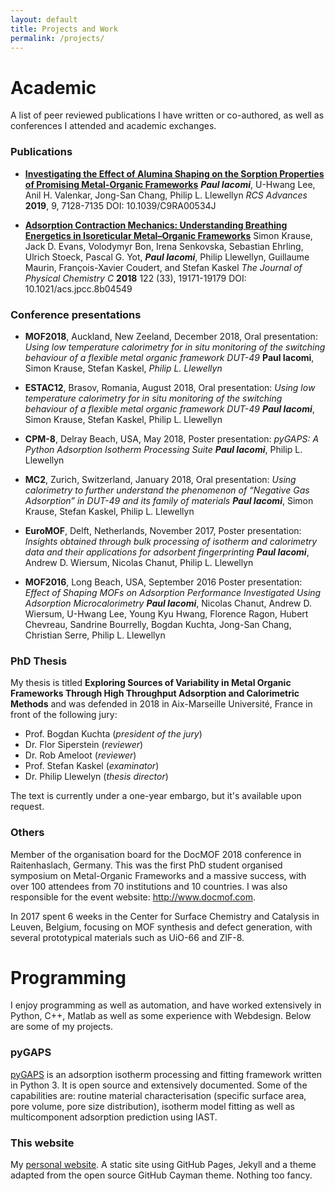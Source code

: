 ```yaml
---
layout: default
title: Projects and Work
permalink: /projects/
---
```


# Academic

A list of peer reviewed publications I have written or co-authored,
as well as conferences I attended and academic exchanges.

### Publications

* [**Investigating the Effect of Alumina Shaping on the Sorption Properties of Promising Metal-Organic Frameworks**](//dx.doi.org/10.1039/C9RA00534J)
___Paul Iacomi___, U-Hwang Lee, Anil H. Valenkar, Jong-San Chang, Philip L. Llewellyn
_RCS Advances_ **2019**, 9, 7128-7135 
DOI: 10.1039/C9RA00534J

* [**Adsorption Contraction Mechanics: Understanding Breathing Energetics in Isoreticular Metal–Organic Frameworks**](//dx.doi.org/10.1021/acs.jpcc.8b04549 )
Simon Krause, Jack D. Evans, Volodymyr Bon, Irena Senkovska, Sebastian 
Ehrling, Ulrich Stoeck, Pascal G. Yot, ___Paul Iacomi___, Philip Llewellyn, 
Guillaume Maurin, François-Xavier Coudert, and Stefan Kaskel
_The Journal of Physical Chemistry C_ **2018** 122 (33), 19171-19179
DOI: 10.1021/acs.jpcc.8b04549 

### Conference presentations

* **MOF2018**, Auckland, New Zeeland, December 2018, Oral presentation:
_Using low temperature calorimetry for in situ monitoring of the
switching behaviour of a flexible metal organic framework DUT-49_
**Paul Iacomi**, Simon Krause, Stefan Kaskel, _Philip L. Llewellyn_

* **ESTAC12**, Brasov, Romania, August 2018, Oral presentation:
_Using low temperature calorimetry for in situ monitoring of the
switching behaviour of a flexible metal organic framework DUT-49_
___Paul Iacomi___, Simon Krause, Stefan Kaskel, Philip L. Llewellyn

* **CPM-8**, Delray Beach, USA, May 2018, Poster presentation:
_pyGAPS: A Python Adsorption Isotherm Processing Suite_
___Paul Iacomi___, Philip L. Llewellyn

* **MC2**, Zurich, Switzerland, January 2018, Oral presentation:
_Using calorimetry to further understand the phenomenon of 
“Negative Gas Adsorption” in DUT-49 and its family of materials_
___Paul Iacomi___, Simon Krause, Stefan Kaskel, Philip L. Llewellyn

* **EuroMOF**, Delft, Netherlands, November 2017, Poster presentation:
_Insights obtained through bulk processing of
isotherm and calorimetry data and their
applications for adsorbent fingerprinting_
___Paul Iacomi___, Andrew D. Wiersum, Nicolas Chanut, Philip L. Llewellyn

* **MOF2016**, Long Beach, USA, September 2016 Poster presentation:
_Effect of Shaping MOFs on Adsorption
Performance Investigated Using Adsorption Microcalorimetry_
___Paul Iacomi___, Nicolas Chanut, Andrew D. Wiersum,
U-Hwang Lee, Young Kyu Hwang, Florence Ragon, Hubert Chevreau,
Sandrine Bourrelly, Bogdan Kuchta, Jong-San Chang, Christian Serre,
Philip L. Llewellyn

### PhD Thesis

My thesis is titled **Exploring Sources of Variability in Metal Organic 
Frameworks Through High Throughput Adsorption and Calorimetric Methods** 
and was defended in 2018 in Aix-Marseille Université, France in front of 
the following jury:

*   Prof. Bogdan Kuchta (_president of the jury_)
*   Dr. Flor Siperstein (_reviewer_)
*   Dr. Rob Ameloot (_reviewer_)
*   Prof. Stefan Kaskel (_examinator_)
*   Dr. Philip Llewelyn (_thesis director_)

The text is currently under a one-year embargo, but it's available 
upon request.

### Others

Member of the organisation board for the DocMOF 2018 conference in
Raitenhaslach, Germany. This was the first PhD student organised
symposium on Metal-Organic Frameworks and a massive success, with
over 100 attendees from 70 institutions and 10 countries. I was
also responsible for the event website: <http://www.docmof.com>.

In 2017 spent 6 weeks in the Center for Surface Chemistry 
and Catalysis in Leuven, Belgium, focusing on MOF synthesis and 
defect generation, with several prototypical materials such as
UiO-66 and ZIF-8.

# Programming

I enjoy programming as well as automation, and have worked extensively
in Python, C++, Matlab as well as some experience with Webdesign.
Below are some of my projects.

### pyGAPS

[pyGAPS](https://github.com/pauliacomi/pyGAPS) is an adsorption 
isotherm processing and fitting framework written in Python 3.
It is open source and extensively documented. Some of the capabilities are:
routine material characterisation (specific surface area, pore volume,
pore size distribution), isotherm model fitting as well as multicomponent
adsorption prediction using IAST.

### This website

My [personal website](https://github.com/pauliacomi/pauliacomi.github.com).
A static site using GitHub Pages, Jekyll and a theme adapted from the
open source GitHub Cayman theme. Nothing too fancy.
